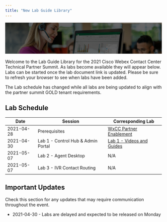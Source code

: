 ```yaml
---
title: "New Lab Guide Library"
---
```


![Banner](images/wxccbanner.jpg)

Welcome to the Lab Guide Library for the 2021 Cisco Webex Contact Center Technical Partner Summit. As labs become available they will appear below. Labs can be started once the lab document link is updated. Please be sure to refresh your browser to see when labs have been added.

The Lab schedule has changed while all labs are being updated to align with the partner summit GOLD tenant requirements.

## Lab Schedule

| Date | Session | Corresponding Lab |
| ---- | ------- | ----------------- |
| 2021-04-28 | Prerequisites | [WxCC Partner Enablement](https://cisco.sharepoint.com/sites/WxCCPartnerEnablement)
| 2021-04-30 | Lab 1 - Control Hub & Admin Portal | [Lab 1 - Videos and Guides](labsnew/Lab1.md) |
| 2021-05-07 | Lab 2 - Agent Desktop | N/A |
| 2021-05-07 | Lab 3 - IVR Contact Routing | N/A |


## Important Updates

Check this section for any updates that may require communication throughout the event.

* 2021-04-30 - Labs are delayed and expected to be released on Monday

<!---
## Lab Document Links

* [Lab 1: Control Hub and Admin Portal](labs/ControlHubAndAdminPortalLab)
* [Lab 2: IVR & Contact Routing](labs/IVR_Contact_Routing)
* [Lab 3: Agent Desktop](labs/CustomDesktopLayout)
* [Lab 4: CRM Integration](labs/SalesforceCRMLayout)
* [Lab 5: Email & Chat Configuration](labs/EmailChatConfiguration)
* [Lab 6: Google CCAI Integration](labs/GoogleCCAIIntegration)
* [Lab 7: Omnichannel Routing](labs/FacebookIntegration)
* [Lab 8: Reporting & Data](labs/AnalyzerLab)
* [Lab 9: Webex Experience Management](labs/wxmlab)
* [Lab 10: Workforce Optimization](labs/WFO)
* [Lab 11: APIs](labs/APIs)
-->
